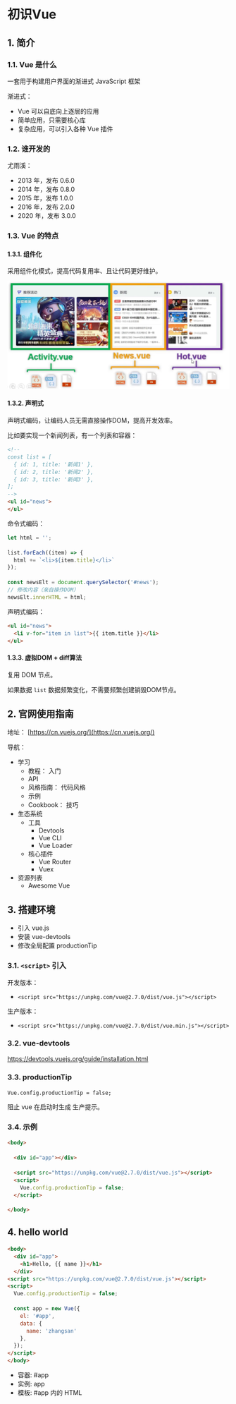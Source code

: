 # 初识Vue

## 1. 简介

### 1.1. Vue 是什么

一套用于构建用户界面的渐进式 JavaScript 框架

渐进式：

* Vue 可以自底向上逐层的应用
* 简单应用，只需要核心库
* 复杂应用，可以引入各种 Vue 插件

### 1.2. 谁开发的

尤雨溪：

* 2013 年，发布 0.6.0
* 2014 年，发布 0.8.0
* 2015 年，发布 1.0.0
* 2016 年，发布 2.0.0
* 2020 年，发布 3.0.0

### 1.3. Vue 的特点

#### 1.3.1. 组件化

采用组件化模式，提高代码复用率、且让代码更好维护。

![./images/01_component.png](./images/01_component.png)

#### 1.3.2. 声明式

声明式编码，让编码人员无需直接操作DOM，提高开发效率。

比如要实现一个新闻列表，有一个列表和容器：

```html
<!--
const list = [
  { id: 1, title: '新闻1' },
  { id: 2, title: '新闻2' },
  { id: 3, title: '新闻3' },
];
-->
<ul id="news">
</ul>
```

命令式编码：

```javascript
let html = '';

list.forEach((item) => {
  html += `<li>${item.title}</li>`
});

const newsElt = document.querySelector('#news');
// 修改内容（亲自操作DOM）
newsElt.innerHTML = html;
```

声明式编码：

```html
<ul id="news">
  <li v-for="item in list">{{ item.title }}</li>
</ul>
```

#### 1.3.3. 虚拟DOM + diff算法

复用 DOM 节点。

如果数据 `list` 数据频繁变化，不需要频繁创建销毁DOM节点。

## 2. 官网使用指南

地址： [https://cn.vuejs.org/](https://cn.vuejs.org/)

导航：

* 学习
  * 教程： 入门
  * API
  * 风格指南： 代码风格
  * 示例
  * Cookbook： 技巧
* 生态系统
  * 工具
    * Devtools
    * Vue CLI
    * Vue Loader
  * 核心插件
    * Vue Router
    * Vuex
* 资源列表
  * Awesome Vue


## 3. 搭建环境

* 引入 vue.js
* 安装 vue-devtools
* 修改全局配置 productionTip

### 3.1. `<script>` 引入

开发版本：

* `<script src="https://unpkg.com/vue@2.7.0/dist/vue.js"></script>`

生产版本：

* `<script src="https://unpkg.com/vue@2.7.0/dist/vue.min.js"></script>`

### 3.2. vue-devtools

https://devtools.vuejs.org/guide/installation.html

### 3.3. productionTip

`Vue.config.productionTip = false;`

阻止 vue 在启动时生成 生产提示。

### 3.4. 示例

```html
<body>
  
  <div id="app"></div>

  <script src="https://unpkg.com/vue@2.7.0/dist/vue.js"></script>
  <script>
    Vue.config.productionTip = false;
  </script>
  
</body>
```


## 4. hello world

```html
<body>
  <div id="app">
    <h1>Hello, {{ name }}</h1>
  </div>
<script src="https://unpkg.com/vue@2.7.0/dist/vue.js"></script>
<script>
  Vue.config.productionTip = false;

  const app = new Vue({
    el: '#app',
    data: {
      name: 'zhangsan'
    },
  });
</script>
</body>
```

* 容器: #app
* 实例: app
* 模板: #app 内的 HTML
